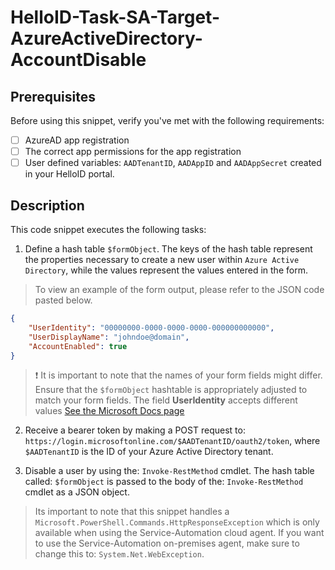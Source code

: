 
# HelloID-Task-SA-Target-AzureActiveDirectory-AccountDisable

## Prerequisites

Before using this snippet, verify you've met with the following requirements:

- [ ] AzureAD app registration
- [ ] The correct app permissions for the app registration
- [ ] User defined variables: `AADTenantID`, `AADAppID` and `AADAppSecret` created in your HelloID portal.

## Description

This code snippet executes the following tasks:

1. Define a hash table `$formObject`. The keys of the hash table represent the properties necessary to create a new user within `Azure Active Directory`, while the values represent the values entered in the form.

> To view an example of the form output, please refer to the JSON code pasted below.

```json
{
    "UserIdentity": "00000000-0000-0000-0000-000000000000",
    "UserDisplayName": "johndoe@domain",
    "AccountEnabled": true
}
```

> :exclamation: It is important to note that the names of your form fields might differ. Ensure that the `$formObject` hashtable is appropriately adjusted to match your form fields.
> The field **UserIdentity** accepts different values [See the Microsoft Docs page](https://learn.microsoft.com/en-us/graph/api/user-update?view=graph-rest-1.0&tabs=http)

2. Receive a bearer token by making a POST request to: `https://login.microsoftonline.com/$AADTenantID/oauth2/token`, where `$AADTenantID` is the ID of your Azure Active Directory tenant.

3. Disable a user by using the: `Invoke-RestMethod` cmdlet. The hash table called: `$formObject` is passed to the body of the: `Invoke-RestMethod` cmdlet as a JSON object.

> Its important to note that this snippet handles a `Microsoft.PowerShell.Commands.HttpResponseException` which is only available when using the Service-Automation cloud agent. If you want to use the Service-Automation on-premises agent, make sure to change this to: `System.Net.WebException`.
